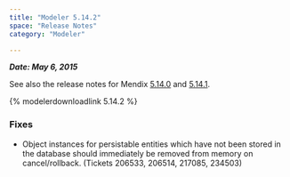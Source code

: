 ```yaml
---
title: "Modeler 5.14.2"
space: "Release Notes"
category: "Modeler"

---
```



***Date: May 6, 2015***

See also the release notes for Mendix [5.14.0](5.14.0) and [5.14.1](5.14.1).

{% modelerdownloadlink 5.14.2 %}

### <a name="fixes" rel="nofollow"></a>

### Fixes



*   Object instances for persistable entities which have not been stored in the database should immediately be removed from memory on cancel/rollback. (Tickets 206533, 206514, 217085, 234503)